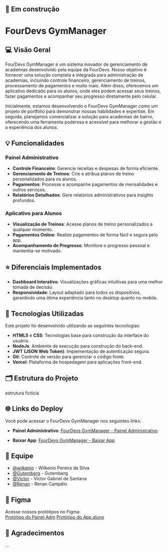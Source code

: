## 🚧 Em construção
# FourDevs GymManager

## 💻 Visão Geral
FourDevs GymManager é um sistema inovador de gerenciamento de academias desenvolvido pela equipe da FourDevs. Nosso objetivo é fornecer uma solução completa e integrada para administração de academias, incluindo controle financeiro, gerenciamento de treinos, processamento de pagamentos e muito mais. Além disso, oferecemos um aplicativo dedicado para os alunos, onde eles podem acessar seus treinos, fazer pagamentos e acompanhar seu progresso diretamente pelo celular.

Inicialmente, estamos desenvolvendo o FourDevs GymManager como um projeto de portfólio para demonstrar nossas habilidades e expertise. Em seguida, planejamos comercializar a solução para academias de bairro, oferecendo uma ferramenta poderosa e acessível para melhorar a gestão e a experiência dos alunos.

## 💡 Funcionalidades

### Painel Administrativo
- **Controle Financeiro**: Gerencie receitas e despesas de forma eficiente.
- **Gerenciamento de Treinos**: Crie e atribua planos de treino personalizados para os alunos.
- **Pagamentos**: Processe e acompanhe pagamentos de mensalidades e outros serviços.
- **Relatórios Detalhados**: Gere relatórios administrativos para insights profundos.

### Aplicativo para Alunos
- **Visualização de Treinos**: Acesse planos de treino personalizados a qualquer momento.
- **Pagamentos Online**: Realize pagamentos de forma fácil e segura pelo app.
- **Acompanhamento de Progresso**: Monitore o progresso pessoal e mantenha-se motivado.

## ⭐ Diferenciais Implementados
- **Dashboard Interativo**: Visualizações gráficas intuitivas para uma melhor tomada de decisão.
- **Responsividade**: Layout adaptado para todos os dispositivos, garantindo uma ótima experiência tanto no desktop quanto no mobile.

## 🚀 Tecnologias Utilizadas
Este projeto foi desenvolvido utilizando as seguintes tecnologias:

- **HTML5** e **CSS**: Tecnologias base para construção da interface do usuário.
- **NodeJs**: Ambiente de execução para construção do back-end.
- **JWT (JSON Web Token)**: Implementação de autenticação segura.
- **Git**: Controle de versão para gerenciar o código fonte.
- **Vercel**: Plataforma de hospedagem para aplicações front-end.

## 🗂️ Estrutura do Projeto
estrutura fictícia

## 🌐 Links do Deploy
Você pode acessar o FourDevs GymManager nos seguintes links:

- **Painel Administrativo**:
  [FourDevs GymManager - Painel Administrativo](https://fourdevs.com.br)

- **Baixar App**:
  [FourDevs GymManager - Baixar App](https://fourdevs.com.br)



## 👥 Equipe
- [@wilkenio](https://github.com/wilkenio) - Wilkenio Pereira da Silva
- [@Gutemberg](https://github.com/GutembergLima05) - Gutemberg 
- [@Víctor](https://github.com/victortads) - Víctor Gabriel de Santana
- [@Renan](https://github.com/RenanCampelo) - Renan Campêlo


## 📱 Figma
Acesse nossos protótipos no Figma: <br>
[Protótipo do Painel Adm](https://www.figma.com)
[Protótipo do App aluno](https://www.figma.com)

## 👏 Agradecimentos
...

